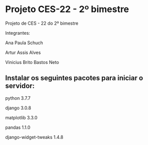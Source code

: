 # Projeto CES-22 - 2º bimestre
Projeto de CES - 22 do 2º bimestre

Integrantes:

  Ana Paula Schuch
  
  Artur Assis Alves
  
  Vinicius Brito Bastos Neto
  
  
## Instalar os seguintes pacotes para iniciar o servidor:

  python               3.7.7
  
  django               3.0.8
  
  matplotlib           3.3.0   
  
  pandas               1.1.0          
  
  django-widget-tweaks 1.4.8
  
